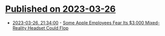 # [Published on 2023-03-26](index.md)

* [2023-03-26, 21:34:00](https://apple.slashdot.org/story/23/03/26/217205/some-apple-employees-fear-its-3000-mixed-reality-headset-could-flop?utm_source=rss1.0mainlinkanon&utm_medium=feed) - [Some Apple Employees Fear Its $3,000 Mixed-Reality Headset Could Flop](https://apple.slashdot.org/story/23/03/26/217205/some-apple-employees-fear-its-3000-mixed-reality-headset-could-flop?utm_source=rss1.0mainlinkanon&utm_medium=feed)
